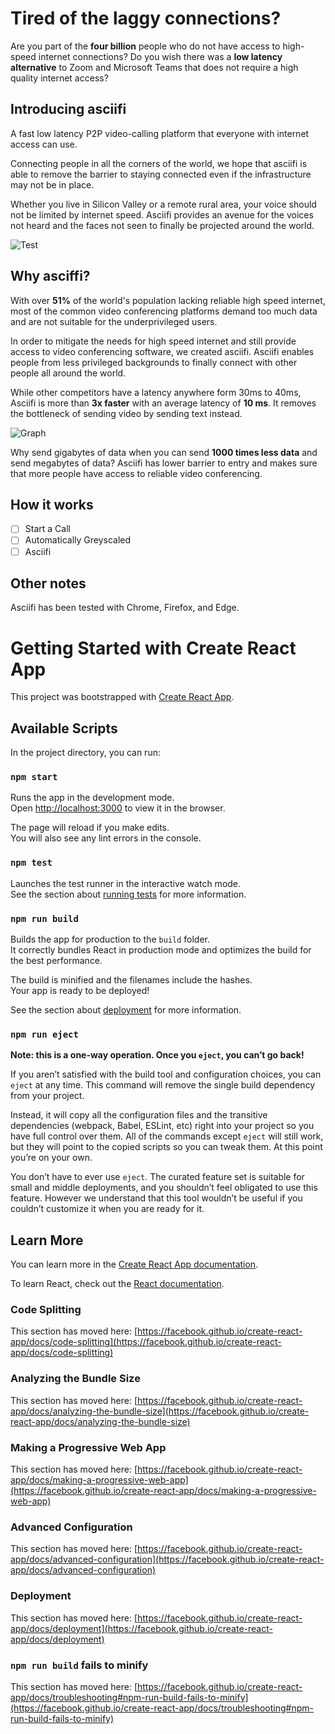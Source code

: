 # Tired of the laggy connections? 

Are you part of the **four billion** people who do not have access to high-speed internet connections? Do you wish there was a **low latency alternative** to Zoom and Microsoft Teams that does not require a high quality internet access?

## Introducing asciifi
A fast low latency P2P video-calling platform that everyone with internet access can use. 

Connecting people in all the corners of the world, we hope that asciifi is able to remove the barrier to staying connected even if the infrastructure may not be in place. 

Whether you live in Silicon Valley or a remote rural area, your voice should not be limited by internet speed. Asciifi provides an avenue for the voices not heard and the faces not seen to finally be projected around the world.

![Test](https://asciifi.dev/img1@2x.png)

##  Why asciffi?
With over **51%** of the world's population lacking reliable high speed internet, most of the common video conferencing platforms demand too much data and are not suitable for the underprivileged users. 

In order to mitigate the needs for high speed internet and still provide access to video conferencing software,  we created asciifi. Asciifi enables people from less privileged backgrounds to finally connect with other people all around the world. 

While other competitors have a latency anywhere form 30ms to 40ms, Asciifi is more than **3x faster** with an average latency of **10 ms**. It removes the bottleneck of sending video by sending text instead.

![Graph](https://asciifi.dev/img3@2x.png)

Why send gigabytes of data when you can send **1000 times less data** and send megabytes of data? Asciifi has lower barrier to entry and makes sure that more people have access to reliable video conferencing.


## How it works

- [ ] Start a Call
- [ ] Automatically Greyscaled
- [ ] Asciifi

## Other notes

Asciifi has been tested with Chrome, Firefox, and Edge.



# Getting Started with Create React App

This project was bootstrapped with [Create React App](https://github.com/facebook/create-react-app).

## Available Scripts

In the project directory, you can run:

### `npm start`

Runs the app in the development mode.\
Open [http://localhost:3000](http://localhost:3000) to view it in the browser.

The page will reload if you make edits.\
You will also see any lint errors in the console.

### `npm test`

Launches the test runner in the interactive watch mode.\
See the section about [running tests](https://facebook.github.io/create-react-app/docs/running-tests) for more information.

### `npm run build`

Builds the app for production to the `build` folder.\
It correctly bundles React in production mode and optimizes the build for the best performance.

The build is minified and the filenames include the hashes.\
Your app is ready to be deployed!

See the section about [deployment](https://facebook.github.io/create-react-app/docs/deployment) for more information.

### `npm run eject`

**Note: this is a one-way operation. Once you `eject`, you can’t go back!**

If you aren’t satisfied with the build tool and configuration choices, you can `eject` at any time. This command will remove the single build dependency from your project.

Instead, it will copy all the configuration files and the transitive dependencies (webpack, Babel, ESLint, etc) right into your project so you have full control over them. All of the commands except `eject` will still work, but they will point to the copied scripts so you can tweak them. At this point you’re on your own.

You don’t have to ever use `eject`. The curated feature set is suitable for small and middle deployments, and you shouldn’t feel obligated to use this feature. However we understand that this tool wouldn’t be useful if you couldn’t customize it when you are ready for it.

## Learn More

You can learn more in the [Create React App documentation](https://facebook.github.io/create-react-app/docs/getting-started).

To learn React, check out the [React documentation](https://reactjs.org/).

### Code Splitting

This section has moved here: [https://facebook.github.io/create-react-app/docs/code-splitting](https://facebook.github.io/create-react-app/docs/code-splitting)

### Analyzing the Bundle Size

This section has moved here: [https://facebook.github.io/create-react-app/docs/analyzing-the-bundle-size](https://facebook.github.io/create-react-app/docs/analyzing-the-bundle-size)

### Making a Progressive Web App

This section has moved here: [https://facebook.github.io/create-react-app/docs/making-a-progressive-web-app](https://facebook.github.io/create-react-app/docs/making-a-progressive-web-app)

### Advanced Configuration

This section has moved here: [https://facebook.github.io/create-react-app/docs/advanced-configuration](https://facebook.github.io/create-react-app/docs/advanced-configuration)

### Deployment

This section has moved here: [https://facebook.github.io/create-react-app/docs/deployment](https://facebook.github.io/create-react-app/docs/deployment)

### `npm run build` fails to minify

This section has moved here: [https://facebook.github.io/create-react-app/docs/troubleshooting#npm-run-build-fails-to-minify](https://facebook.github.io/create-react-app/docs/troubleshooting#npm-run-build-fails-to-minify)
